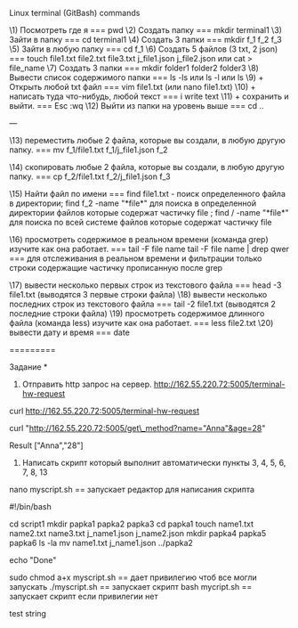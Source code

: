 Linux terminal (GitBash) commands

\1) Посмотреть где я === pwd
\2) Создать папку === mkdir terminal1
\3) Зайти в папку === cd terminal1
\4) Создать 3 папки === mkdir f\_1 f\_2 f\_3
\5) Зайти в любую папку === cd f\_1
\6) Создать 5 файлов (3 txt, 2 json) === touch file1.txt file2.txt file3.txt j\_file1.json j\_file2.json или cat > file\_name
\7) Создать 3 папки === mkdir folder1 folder2 folder3
\8) Вывести список содержимого папки === ls -ls 	или ls -l  или ls
\9) + Открыть любой txt файл === vim file1.txt (или nano file1.txt)
\10) + написать туда что-нибудь, любой текст === i write text
\11) + сохранить и выйти. === Esc :wq
\12) Выйти из папки на уровень выше === cd ..

—

\13) переместить любые 2 файла, которые вы создали, в любую другую папку. ===
mv f\_1/file1.txt f\_1/j\_file1.json f\_2

\14) скопировать любые 2 файла, которые вы создали, в любую другую папку. ===
cp f\_2/file1.txt f\_2/j\_file1.json f\_3

\15) Найти файл по имени === find file1.txt - поиск определенного файла в директории;
find f\_2 -name "\*file\*" для поиска в определенной директории файлов которые содержат частичку file ;
find / -name "\*file\*" для поиска по всей системе файлов которые содержат частичку file

\16) просмотреть содержимое в реальном времени (команда grep) изучите как она работает. ===
tail -F file name
tail -F file name | drep qwer === для отслеживания в реальном времени и фильтрации только строки содержащие частичку прописанную после grep

\17) вывести несколько первых строк из текстового файла === head -3 file1.txt (выводятся 3 первые строки файла)
\18) вывести несколько последних строк из текстового файла === tail -2 file1.txt (выводятся 2 последние строки файла)
\19) просмотреть содержимое длинного файла (команда less) изучите как она работает. === less file2.txt
\20) вывести дату и время === date

\=========

Задание \*

1) Отправить http запрос на сервер. http://162.55.220.72:5005/terminal-hw-request

curl http://162.55.220.72:5005/terminal-hw-request

curl "http://162.55.220.72:5005/get\_method?name="Anna"&age=28"

Result ["Anna","28"]

1) Написать скрипт который выполнит автоматически пункты 3, 4, 5, 6, 7, 8, 13

nano myscript.sh == запускает редактор для написания скрипта

#!/bin/bash

cd script1
mkdir papka1 papka2 papka3
cd papka1
touch name1.txt name2.txt name3.txt j\_name1.json j\_name2.json
mkdir papka4 papka5 papka6
ls -la
mv name1.txt j\_name1.json ../papka2

echo "Done"

sudo chmod a+x myscript.sh == дает привилегию чтоб все могли запускать
./myscript.sh == запускает скрипт
bash mycript.sh == запускает скрипт если привилегии нет

test string
